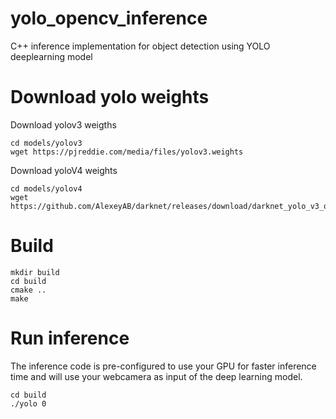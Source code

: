# yolo_opencv_inference
C++ inference implementation for object detection using YOLO deeplearning model

# Download yolo weights
Download yolov3 weigths
```
cd models/yolov3
wget https://pjreddie.com/media/files/yolov3.weights
```

Download yoloV4 weights
```
cd models/yolov4
wget https://github.com/AlexeyAB/darknet/releases/download/darknet_yolo_v3_optimal/yolov4.weights
```

# Build 
```
mkdir build
cd build
cmake ..
make
```

# Run inference
The inference code is pre-configured to use your GPU for faster inference time and will use your webcamera as input of the deep learning model.
```
cd build
./yolo 0
```
